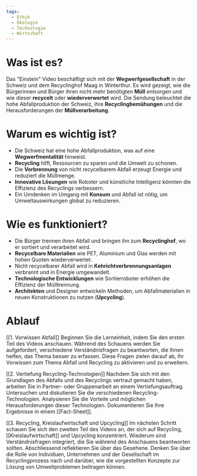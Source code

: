 ```yaml
---
tags:
  - Ethik
  - Ökologie
  - Technologie
  - Wirtschaft
---
```

# Was ist es?

Das "Einstein" Video beschäftigt sich mit der **Wegwerfgesellschaft** in der Schweiz und dem Recyclinghof Maag in Winterthur. Es wird gezeigt, wie die Bürgerinnen und Bürger ihren nicht mehr benötigten **Müll** entsorgen und wie dieser **recycelt** oder **wiederverwertet** wird. Die Sendung beleuchtet die hohe Abfallproduktion der Schweiz, ihre **Recyclingbemühungen** und die Herausforderungen der **Müllverarbeitung**.
# Warum es wichtig ist?

- Die Schweiz hat eine hohe Abfallproduktion, was auf eine **Wegwerfmentalität** hinweist.
- **Recycling** hilft, Ressourcen zu sparen und die Umwelt zu schonen.
- Die **Verbrennung** von nicht recycelbarem Abfall erzeugt Energie und reduziert die Müllmenge.
- **Innovative Lösungen** wie Roboter und künstliche Intelligenz könnten die Effizienz des Recyclings verbessern.
- Ein Umdenken im Umgang mit **Konsum** und Abfall ist nötig, um Umweltauswirkungen global zu reduzieren.
# Wie es funktioniert?

- Die Bürger trennen ihren Abfall und bringen ihn zum **Recyclinghof**, wo er sortiert und verarbeitet wird.
- **Recycelbare Materialien** wie PET, Aluminium und Glas werden mit hohen Quoten wiederverwertet.
- Nicht recycelbarer Abfall wird in **Kehrichtverbrennungsanlagen** verbrannt und in Energie umgewandelt.
- **Technologische Entwicklungen** wie Sortierroboter erhöhen die Effizienz der Mülltrennung.
- **Architekten** und Designer entwickeln Methoden, um Abfallmaterialien in neuen Konstruktionen zu nutzen (**Upcycling**).

# Ablauf
[[1. Vorwissen Abfall]] 
Beginnen Sie die Lerneinheit, indem Sie den ersten Teil des Videos anschauen. Während des Schauens werden Sie aufgefordert, verschiedene Verständnisfragen zu beantworten, die Ihnen helfen, das Thema besser zu erfassen. Diese Fragen zielen darauf ab, Ihr Vorwissen zum Thema Abfall und Recycling zu aktivieren und zu erweitern.

[[2. Vertiefung Recycling-Technologien]] Nachdem Sie sich mit den Grundlagen des Abfalls und des Recyclings vertraut gemacht haben, arbeiten Sie in Partner- oder Gruppenarbeit an einem Vertiefungsauftrag. Untersuchen und diskutieren Sie die verschiedenen Recycling-Technologien. Analysieren Sie die Vorteile und möglichen Herausforderungen dieser Technologien. Dokumentieren Sie Ihre Ergebnisse in einem [[Fact-Sheet]].

[[3. Recycling, Kreislaufwirtschaft und Upcycling]] Im nächsten Schritt schauen Sie sich den zweiten Teil des Videos an, der sich auf Recycling, [[Kreislaufwirtschaft]] und Upcycling konzentriert. Wiederum sind Verständnisfragen integriert, die Sie während des Anschauens beantworten sollten. Abschliessend reflektieren Sie über das Gesehene. Denken Sie über die Rolle von Individuen, Unternehmen und der Gesellschaft im Recyclingprozess nach und darüber, wie die vorgestellten Konzepte zur Lösung von Umweltproblemen beitragen können.